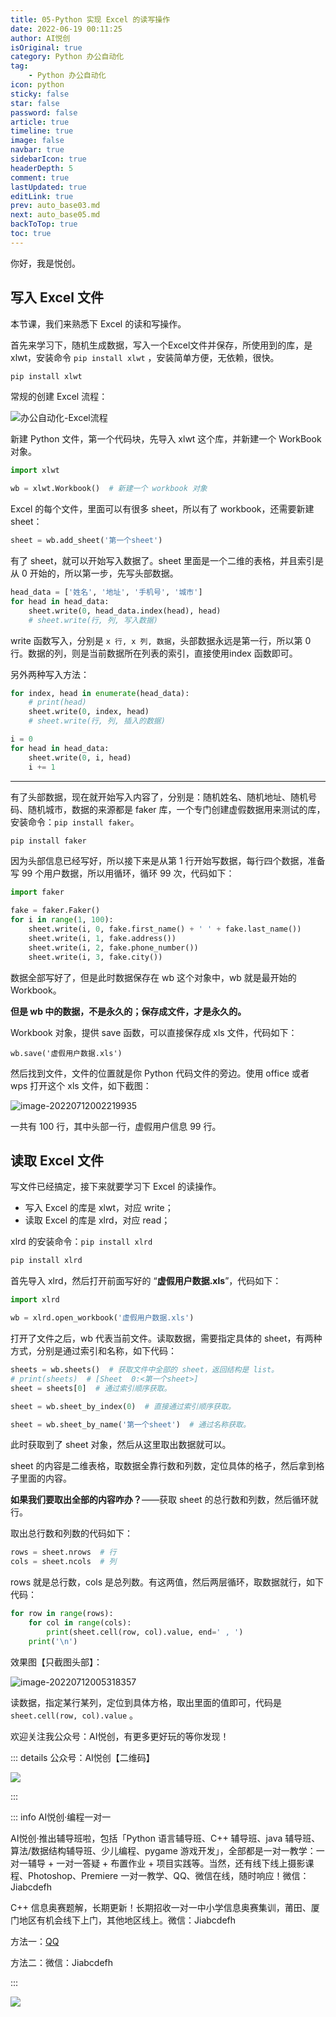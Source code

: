```yaml
---
title: 05-Python 实现 Excel 的读写操作
date: 2022-06-19 00:11:25
author: AI悦创
isOriginal: true
category: Python 办公自动化
tag:
    - Python 办公自动化
icon: python
sticky: false
star: false
password: false
article: true
timeline: true
image: false
navbar: true
sidebarIcon: true
headerDepth: 5
comment: true
lastUpdated: true
editLink: true
prev: auto_base03.md
next: auto_base05.md
backToTop: true
toc: true
---
```


你好，我是悦创。

## 写入 Excel 文件 

本节课，我们来熟悉下 Excel 的读和写操作。

首先来学习下，随机生成数据，写入一个Excel文件并保存，所使用到的库，是 xlwt，安装命令 `pip install xlwt` ，安装简单方便，无依赖，很快。

```cmd
pip install xlwt
```

常规的创建 Excel 流程：

![办公自动化-Excel流程](./auto_base05.assets/办公自动化-Excel流程.png)

新建 Python 文件，第一个代码块，先导入 xlwt 这个库，并新建一个 WorkBook 对象。

```python
import xlwt

wb = xlwt.Workbook()  # 新建一个 workbook 对象
```

Excel 的每个文件，里面可以有很多 sheet，所以有了 workbook，还需要新建 sheet：

```python
sheet = wb.add_sheet('第一个sheet')
```

有了 sheet，就可以开始写入数据了。sheet 里面是一个二维的表格，并且索引是从 0 开始的，所以第一步，先写头部数据。

```python
head_data = ['姓名', '地址', '手机号', '城市']
for head in head_data:
	sheet.write(0, head_data.index(head), head)
	# sheet.write(行, 列, 写入数据)
```

write 函数写入，分别是 `x 行, x 列, 数据`，头部数据永远是第一行，所以第 0 行。数据的列，则是当前数据所在列表的索引，直接使用index 函数即可。

另外两种写入方法：

```python
for index, head in enumerate(head_data):
	# print(head)
	sheet.write(0, index, head)
	# sheet.write(行, 列, 插入的数据)
```

```python
i = 0
for head in head_data:
	sheet.write(0, i, head)
	i += 1
```

---

有了头部数据，现在就开始写入内容了，分别是：随机姓名、随机地址、随机号码、随机城市，数据的来源都是 faker 库，一个专门创建虚假数据用来测试的库，安装命令：`pip install faker`。

```cmd
pip install faker
```

因为头部信息已经写好，所以接下来是从第 1 行开始写数据，每行四个数据，准备写 99 个用户数据，所以用循环，循环 99 次，代码如下：

```python
import faker

fake = faker.Faker()
for i in range(1, 100):
	sheet.write(i, 0, fake.first_name() + ' ' + fake.last_name())
	sheet.write(i, 1, fake.address())
	sheet.write(i, 2, fake.phone_number())
	sheet.write(i, 3, fake.city())
```

数据全部写好了，但是此时数据保存在 wb 这个对象中，wb 就是最开始的 Workbook。

**但是 wb 中的数据，不是永久的；保存成文件，才是永久的。**

Workbook 对象，提供 save 函数，可以直接保存成 xls 文件，代码如下：

```
wb.save('虚假用户数据.xls')
```

然后找到文件，文件的位置就是你 Python 代码文件的旁边。使用 office 或者 wps 打开这个 xls 文件，如下截图：

![image-20220712002219935](./auto_base05.assets/image-20220712002219935.png)

一共有 100 行，其中头部一行，虚假用户信息 99 行。



## 读取 Excel 文件

写文件已经搞定，接下来就要学习下 Excel 的读操作。

- 写入 Excel 的库是 xlwt，对应 write；
- 读取 Excel 的库是 xlrd，对应 read；

xlrd 的安装命令：`pip install xlrd`

```cmd
pip install xlrd
```

首先导入 xlrd，然后打开前面写好的 “**虚假用户数据.xls**”，代码如下：

```python
import xlrd

wb = xlrd.open_workbook('虚假用户数据.xls')
```

打开了文件之后，wb 代表当前文件。读取数据，需要指定具体的 sheet，有两种方式，分别是通过索引和名称，如下代码：

```python
sheets = wb.sheets()  # 获取文件中全部的 sheet，返回结构是 list。
# print(sheets)  # [Sheet  0:<第一个sheet>]
sheet = sheets[0]  # 通过索引顺序获取。

sheet = wb.sheet_by_index(0)  # 直接通过索引顺序获取。

sheet = wb.sheet_by_name('第一个sheet')  # 通过名称获取。
```

此时获取到了 sheet 对象，然后从这里取出数据就可以。

sheet 的内容是二维表格，取数据全靠行数和列数，定位具体的格子，然后拿到格子里面的内容。

**如果我们要取出全部的内容咋办？**——获取 sheet 的总行数和列数，然后循环就行。

取出总行数和列数的代码如下：

```python
rows = sheet.nrows  # 行
cols = sheet.ncols  # 列
```

rows 就是总行数，cols 是总列数。有这两值，然后两层循环，取数据就行，如下代码：

```python
for row in range(rows):
	for col in range(cols):
		print(sheet.cell(row, col).value, end=' , ')
	print('\n')
```

效果图【只截图头部】：

![image-20220712005318357](./auto_base05.assets/image-20220712005318357.png)

读数据，指定某行某列，定位到具体方格，取出里面的值即可，代码是 `sheet.cell(row, col).value` 。

欢迎关注我公众号：AI悦创，有更多更好玩的等你发现！

::: details 公众号：AI悦创【二维码】

![](/gzh.jpg)

:::

::: info AI悦创·编程一对一

AI悦创·推出辅导班啦，包括「Python 语言辅导班、C++ 辅导班、java 辅导班、算法/数据结构辅导班、少儿编程、pygame 游戏开发」，全部都是一对一教学：一对一辅导 + 一对一答疑 + 布置作业 + 项目实践等。当然，还有线下线上摄影课程、Photoshop、Premiere 一对一教学、QQ、微信在线，随时响应！微信：Jiabcdefh

C++ 信息奥赛题解，长期更新！长期招收一对一中小学信息奥赛集训，莆田、厦门地区有机会线下上门，其他地区线上。微信：Jiabcdefh

方法一：[QQ](http://wpa.qq.com/msgrd?v=3&uin=1432803776&site=qq&menu=yes)

方法二：微信：Jiabcdefh

:::

![](/zsxq.jpg)













